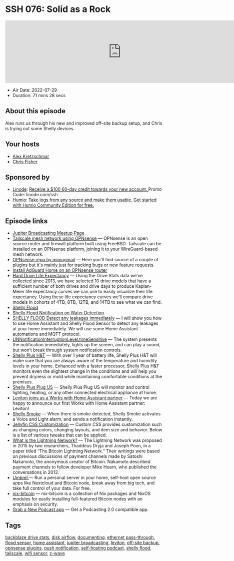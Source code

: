 # SSH 076: Solid as a Rock

<iframe src="https://player.fireside.fm/v2/dUlrHQih+fbtJmLQB?theme=dark" width="740" height="200" frameborder="0" scrolling="no"></iframe>

* Air Date: 2022-07-29
* Duration: 71 mins 28 secs

## About this episode

Alex runs us through his new and improved off-site backup setup, and Chris is trying out some Shelly devices.

## Your hosts
* [Alex Kretzschmar](https://selfhosted.show/hosts/alexktz)
* [Chris Fisher](https://selfhosted.show/hosts/chrislas)

## Sponsored by

  * [Linode](https://linode.com/ssh): [Receive a $100 60-day credit towards your new account. ](https://linode.com/ssh) Promo Code: linode.com/ssh
  * [Humio](https://humio.com/hce): [Take logs from any source and make them usable. Get started with Humio Community Edition for free.](https://humio.com/hce)



## Episode links

  * [Jupiter Broadcasting Meetup Page](https://www.meetup.com/jupiterbroadcasting/ "Jupiter Broadcasting Meetup Page")
  * [Tailscale mesh network using OPNsense](https://tailscale.com/kb/1097/install-opnsense/ "Tailscale mesh network using OPNsense") — OPNsense is an open source router and firewall platform built using FreeBSD. Tailscale can be installed on an OPNsense platform, joining it to your WireGuard-based mesh network.
  * [OPNsense repo by mimugmail](https://github.com/mimugmail/opn-repo "OPNsense repo by mimugmail") — Here you'll find source of a couple of plugins but it's mainly just for tracking bugs or new feature requests. 
  * [Install AdGuard Home on an OPNsense router](https://samuelsson.dev/install-adguard-home-on-an-opnsense-router/ "Install AdGuard Home on an OPNsense router")
  * [Hard Drive Life Expectancy](https://www.backblaze.com/blog/hard-drive-life-expectancy/ "Hard Drive Life Expectancy") — Using the Drive Stats data we’ve collected since 2013, we have selected 10 drive models that have a sufficient number of both drives and drive days to produce Kaplan-Meier life expectancy curves we can use to easily visualize their life expectancy. Using these life expectancy curves we’ll compare drive models in cohorts of 4TB, 8TB, 12TB, and 14TB to see what we can find.
  * [Shelly Flood](https://shelly.cloud/products/shelly-flood-smart-home-automation-sensor/ "Shelly Flood")
  * [Shelly Flood Notification on Water Detection](https://community.home-assistant.io/t/shelly-flood-notification-on-water-detection/329536 "Shelly Flood Notification on Water Detection")
  * [SHELLY FLOOD Detect any leakages immediately](https://peyanski.com/home-assistant-and-shelly-flood-detect-leaks/ "SHELLY FLOOD Detect any leakages immediately") — I will show you how to use Home Assistant and Shelly Flood Sensor to detect any leakages at your home immediately. We will use some Home Assistant automations and MQTT protocol.
  * [UNNotificationInterruptionLevel.timeSensitive](https://developer.apple.com/documentation/usernotifications/unnotificationinterruptionlevel/timesensitive "UNNotificationInterruptionLevel.timeSensitive") — The system presents the notification immediately, lights up the screen, and can play a sound, but won’t break through system notification controls. 
  * [Shelly Plus H&T](https://shelly.cloud/shelly_plus_h-t/ "Shelly Plus H&T") — With over 1 year of battery life, Shelly Plus H&T will make sure that you are always aware of the temperature and humidity levels in your home. Enhanced with a faster processor, Shelly Plus H&T monitors even the slightest change in the conditions and will help you prevent dryness or mold while maintaining comfortable conditions at the premises.
  * [Shelly Plus Plug US](https://shelly.cloud/shelly-plus-plug-us/ "Shelly Plus Plug US") — Shelly Plus Plug US will monitor and control lighting, heating, or any other connected electrical appliance at home.
  * [Leviton joins as a Works with Home Assistant partner](https://www.home-assistant.io/blog/2022/07/27/leviton-partner/ "Leviton joins as a Works with Home Assistant partner") — Today we are happy to announce our first Works with Home Assistant partner: Leviton!
  * [Shelly Smoke](https://shelly.cloud/products/shelly-smoke-smart-home-automation-sensor/ "Shelly Smoke") — When there is smoke detected, Shelly Smoke activates a Voice and Light alarm, and sends a notification instantly.
  * [Jellyfin CSS Customization](https://jellyfin.org/docs/general/clients/css-customization.html "Jellyfin CSS Customization") — Custom CSS provides customization such as changing colors, changing layouts, and item size and behavior. Below is a list of various tweaks that can be applied.
  * [What is the Lightning Network?](https://cointelegraph.com/bitcoin-for-beginners/what-is-the-lightning-network-in-bitcoin-and-how-does-it-work "What is the Lightning Network?") — The Lightning Network was proposed in 2015 by two researchers, Thaddeus Dryja and Joseph Poon, in a paper titled “The Bitcoin Lightning Network.” Their writings were based on previous discussions of payment channels made by Satoshi Nakamoto, the anonymous creator of Bitcoin. Nakamoto described payment channels to fellow developer Mike Hearn, who published the conversations in 2013. 
  * [Umbrel ](https://umbrel.com/ "Umbrel ") — Run a personal server in your home, self-host open source apps like Nextcloud and Bitcoin node, break away from big tech, and take full control of your data. For free.
  * [nix-bitcoin](https://nixbitcoin.org/ "nix-bitcoin") — nix-bitcoin is a collection of Nix packages and NixOS modules for easily installing full-featured Bitcoin nodes with an emphasis on security.
  * [Grab a New Podcast app](https://podcastindex.org/apps?appTypes=app&elements=Value "Grab a New Podcast app") — Get a Podcasting 2.0 compatible app.



## Tags

[backblaze drive stats](https://selfhosted.show/tags/backblaze%20drive%20stats), [disk airflow](https://selfhosted.show/tags/disk%20airflow), [documenting](https://selfhosted.show/tags/documenting), [ethernet pass-through](https://selfhosted.show/tags/ethernet%20pass-through), [flood sensor](https://selfhosted.show/tags/flood%20sensor), [home assistant](https://selfhosted.show/tags/home%20assistant), [jupiter broadcasting](https://selfhosted.show/tags/jupiter%20broadcasting), [leviton](https://selfhosted.show/tags/leviton), [off-site backup](https://selfhosted.show/tags/off-site%20backup), [opnsense plugins](https://selfhosted.show/tags/opnsense%20plugins), [push notification](https://selfhosted.show/tags/push%20notification), [self-hosting podcast](https://selfhosted.show/tags/self-hosting%20podcast), [shelly flood](https://selfhosted.show/tags/shelly%20flood), [tailscale](https://selfhosted.show/tags/tailscale), [wifi sensor](https://selfhosted.show/tags/wifi%20sensor), [z-wave](https://selfhosted.show/tags/z-wave)